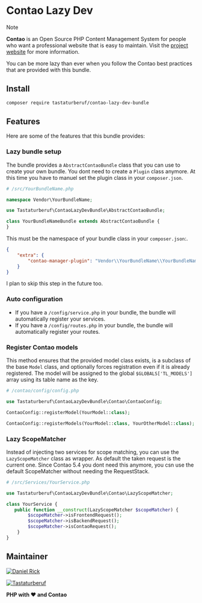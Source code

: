 # Contao Lazy Dev

> [!NOTE]
> **Contao** is an Open Source PHP Content Management System for people who want a professional website that is easy to
> maintain. Visit the [project website][1] for more information.

You can be more lazy than ever when you follow the Contao best practices that are provided with this bundle.
## Install

```bash
composer require tastaturberuf/contao-lazy-dev-bundle
```

## Features

Here are some of the features that this bundle provides:

### Lazy bundle setup

The bundle provides a `AbstractContaoBundle` class that you can use to create your own bundle.
You dont need to create a `Plugin` class anymore. At this time you have to manuel set the plugin class in your
`composer.json`.

```php
# /src/YourBundleName.php

namespace Vendor\YourBundleName;

use Tastaturberuf\ContaoLazyDevBundle\AbstractContaoBundle;

class YourBundleNameBundle extends AbstractContaoBundle {
}
```

This must be the namespace of your bundle class in your `composer.json`:.

```json
{
    "extra": {
        "contao-manager-plugin": "Vendor\\YourBundleName\\YourBundleNameBundle"
    }
}
```

I plan to skip this step in the future too.

### Auto configuration

- If you have a `/config/service.php` in your bundle, the bundle will automatically register your services.
- If you have a `/config/routes.php` in your bundle, the bundle will automatically register your routes.

### Register Contao models

This method ensures that the provided model class exists, is a subclass of the base `Model` class, and optionally forces
registration even if it is already registered.
The model will be assigned to the global `$GLOBALS['TL_MODELS']` array using its table name as the key.

```php
# /contao/config/config.php

use Tastaturberuf\ContaoLazyDevBundle\Contao\ContaoConfig;

ContaoConfig::registerModel(YourModel::class);

ContaoConfig::registerModels(YourModel::class, YourOtherModel::class);
```

### Lazy ScopeMatcher

Instead of injecting two services for scope matching, you can use the `LazyScopeMatcher` class as wrapper.
As default the taken request is the current one. Since Contao 5.4 you dont need this anymore, you csn use
the default ScopeMatcher without needing the RequestStack.

```php
# /src/Services/YourService.php

use Tastaturberuf\ContaoLazyDevBundle\Contao\LazyScopeMatcher;

class YourService {
   public function __construct(LazyScopeMatcher $scopeMatcher) {
        $scopeMatcher->isFrontendRequest();
        $scopeMatcher->isBackendRequest();
        $scopeMatcher->isContaoRequest();
    }
}
```

## Maintainer

[![Daniel Rick](https://avatars.githubusercontent.com/u/1027521?s=128)][3]

[![Tastaturberuf](https://tastaturberuf.de/files/img/logo/2017.png)][2]

**PHP with ♥ and Contao**

[1]: https://contao.org
[2]: https://tastaturberuf.de

[3]: https://github.com/tastaturberuf
